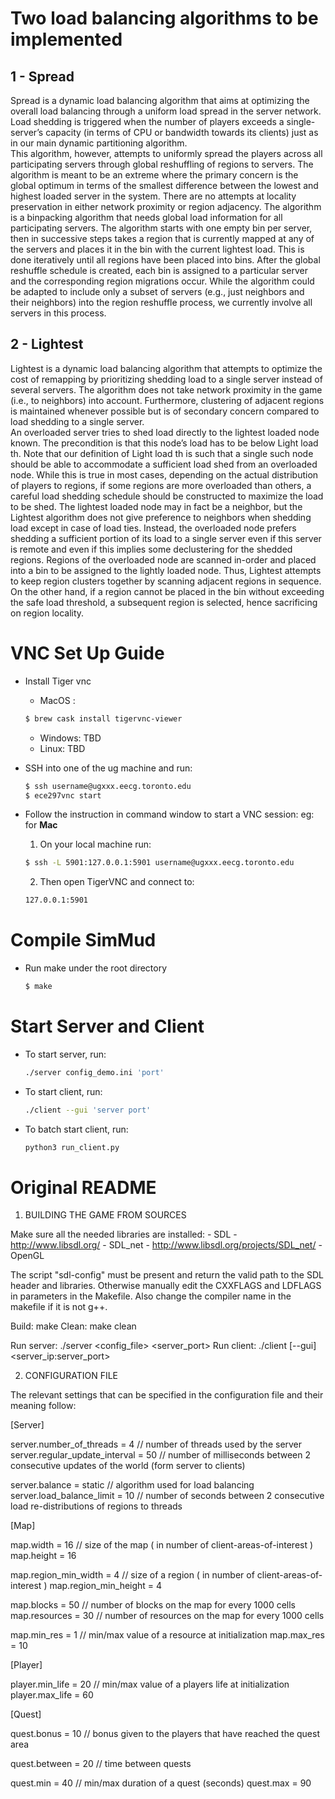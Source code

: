 # Two load balancing algorithms to be implemented
## 1 - Spread
Spread is a dynamic load balancing algorithm that aims at optimizing
the overall load balancing through a uniform load spread in
the server network. Load shedding is triggered when the number
of players exceeds a single-server’s capacity (in terms of CPU or
bandwidth towards its clients) just as in our main dynamic partitioning
algorithm.\
This algorithm, however, attempts to uniformly spread the players
across all participating servers through global reshuffling of regions
to servers. The algorithm is meant to be an extreme where
the primary concern is the global optimum in terms of the smallest
difference between the lowest and highest loaded server in the
system. There are no attempts at locality preservation in either
network proximity or region adjacency. The algorithm is a binpacking
algorithm that needs global load information for all participating
servers. The algorithm starts with one empty bin per server,
then in successive steps takes a region that is currently mapped at
any of the servers and places it in the bin with the current lightest
load. This is done iteratively until all regions have been placed
into bins. After the global reshuffle schedule is created, each bin is
assigned to a particular server and the corresponding region migrations
occur. While the algorithm could be adapted to include only
a subset of servers (e.g., just neighbors and their neighbors) into
the region reshuffle process, we currently involve all servers in this
process.

## 2 - Lightest
Lightest is a dynamic load balancing algorithm that attempts to
optimize the cost of remapping by prioritizing shedding load to a
single server instead of several servers. The algorithm does not take
network proximity in the game (i.e., to neighbors) into account.
Furthermore, clustering of adjacent regions is maintained whenever
possible but is of secondary concern compared to load shedding to
a single server.\
An overloaded server tries to shed load directly to the lightest
loaded node known. The precondition is that this node’s load has
to be below Light load th. Note that our definition of Light load th
is such that a single such node should be able to accommodate a
sufficient load shed from an overloaded node. While this is true in
most cases, depending on the actual distribution of players to regions,
if some regions are more overloaded than others, a careful
load shedding schedule should be constructed to maximize the load
to be shed. The lightest loaded node may in fact be a neighbor, but
the Lightest algorithm does not give preference to neighbors when
shedding load except in case of load ties. Instead, the overloaded
node prefers shedding a sufficient portion of its load to a single
server even if this server is remote and even if this implies some
declustering for the shedded regions. Regions of the overloaded
node are scanned in-order and placed into a bin to be assigned to
the lightly loaded node. Thus, Lightest attempts to keep region
clusters together by scanning adjacent regions in sequence. On the
other hand, if a region cannot be placed in the bin without exceeding
the safe load threshold, a subsequent region is selected, hence
sacrificing on region locality.

# VNC Set Up Guide

- Install Tiger vnc
    * MacOS :  
    ```sh
    $ brew cask install tigervnc-viewer
    ```
    * Windows: TBD
    * Linux: TBD
  
- SSH into one of the ug machine and run:
    ```sh
    $ ssh username@ugxxx.eecg.toronto.edu
    $ ece297vnc start
    ```
- Follow the instruction in command window to start a VNC session:
    eg: for **Mac**
    1. On your local machine run:
    ```sh
    $ ssh -L 5901:127.0.0.1:5901 username@ugxxx.eecg.toronto.edu
    ```
    2. Then open TigerVNC and connect to:
    ```sh
    127.0.0.1:5901
    ```

# Compile SimMud

- Run make under the root directory
    ```sh
    $ make
    ```
    
# Start Server and Client

- To start server, run:
    ```sh
    ./server config_demo.ini 'port'
    ```
- To start client, run:
    ```sh
    ./client --gui 'server port'
    ```
- To batch start client, run:
   ```sh
   python3 run_client.py
   ```
   
# Original README

1. BUILDING THE GAME FROM SOURCES

Make sure all the needed libraries are installed:
	- SDL - http://www.libsdl.org/
	- SDL_net - http://www.libsdl.org/projects/SDL_net/
	- OpenGL

The script "sdl-config" must be present and return the valid path to the SDL header and libraries. Otherwise manually edit the CXXFLAGS and LDFLAGS in parameters in the Makefile. Also change the compiler name in the makefile if it is not g++.

Build:	make
Clean:	make clean

Run server:		./server <config_file> <server_port>
Run client:		./client [--gui] <server_ip:server_port>

2. CONFIGURATION FILE

The relevant settings that can be specified in the configuration file and their meaning follow:


[Server]

server.number_of_threads = 4				//	number of threads used by the server
server.regular_update_interval = 50			//	number of milliseconds between 2 consecutive updates of the world (form server to clients)

server.balance = static						//	algorithm used for load balancing
server.load_balance_limit = 10				//	number of seconds between 2 consecutive load re-distributions of regions to threads

[Map]

map.width = 16								//	size of the map ( in number of client-areas-of-interest )
map.height = 16

map.region_min_width = 4					//	size of a region ( in number of client-areas-of-interest )
map.region_min_height = 4

map.blocks = 50								//	number of blocks on the map for every 1000 cells
map.resources = 30							//	number of resources on the map for every 1000 cells

map.min_res = 1								//	min/max value of a resource at initialization
map.max_res = 10



[Player]

player.min_life = 20						//	min/max value of a players life at initialization
player.max_life = 60

[Quest]

quest.bonus = 10							//	bonus given to the players that have reached the quest area

quest.between = 20							//	time between quests

quest.min = 40								//	min/max duration of a quest (seconds)
quest.max = 90
